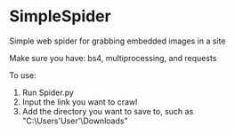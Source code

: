 # SimpleSpider
Simple web spider for grabbing embedded images in a site

Make sure you have: 
bs4, multiprocessing, and requests

To use:
1. Run Spider.py
2. Input the link you want to crawl
3. Add the directory you want to save to, such as "C:\Users\'User'\Downloads"
